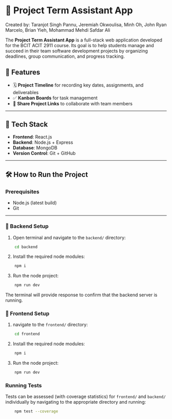 # 📘 Project Term Assistant App
Created by: Taranjot Singh Pannu, Jeremiah Okwoulisa, Minh Oh, John Ryan Marcelo, Brian Yieh, Mohammad Mehdi Safdar Ali


The **Project Term Assistant App** is a full-stack web application developed for the BCIT ACIT 2911 course. Its goal is to help students manage and succeed in their team software development projects by organizing deadlines, group communication, and progress tracking.

## 🚀 Features

- 🗓 **Project Timeline** for recording key dates, assignments, and deliverables
- ✅ **Kanban Boards** for task management
- 👥 **Share Project Links** to collaborate with team members

---

## 🧰 Tech Stack

- **Frontend**: React.js
- **Backend**: Node.js + Express
- **Database**: MongoDB
- **Version Control**: Git + GitHub

---

## 🛠 How to Run the Project

### Prerequisites

- Node.js (latest build)
- Git

---

### 🔧 Backend Setup
1. Open terminal and navigate to the `backend/` directory:
```bash
    cd backend
```
2. Install the required node modules:
```bash
    npm i
```
3. Run the node project:
```bash
    npm run dev
```
The terminal will provide response to confirm that the backend server is running.

### 🔧 Frontend Setup
1. navigate to the `frontend/` directory:
```bash
    cd frontend
```
2. Install the required node modules:
```bash
    npm i
```
3. Run the node project:
```bash
    npm run dev
```


### Running Tests
Tests can be assessed (with coverage statistics) for `frontend/` and `backend/` individually by navigating to the appropriate directory and running:
```bash
    npm test --coverage
```

